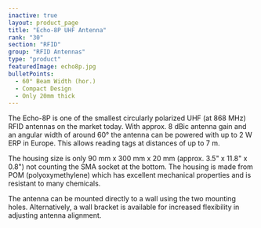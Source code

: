 ```yaml
---
inactive: true
layout: product_page
title: "Echo-8P UHF Antenna"
rank: "30"
section: "RFID"
group: "RFID Antennas"
type: "product"
featuredImage: echo8p.jpg
bulletPoints:
  - 60° Beam Width (hor.) 
  - Compact Design 
  - Only 20mm thick
---
```

The Echo-8P is one of the smallest circularly polarized UHF (at 868 MHz) RFID antennas on the market today. With approx. 8 dBic antenna gain and an angular width of around 60° the antenna can be powered with up to 2 W ERP in Europe. This allows reading tags at distances of up to 7 m.

The housing size is only 90 mm x 300 mm x 20 mm (approx. 3.5" x 11.8" x 0.8") not counting the SMA socket at the bottom. The housing is made from POM (polyoxymethylene) which has excellent mechanical properties and is resistant to many chemicals.

The antenna can be mounted directly to a wall using the two mounting holes. Alternatively, a wall bracket is available for increased flexibility in adjusting antenna alignment.
